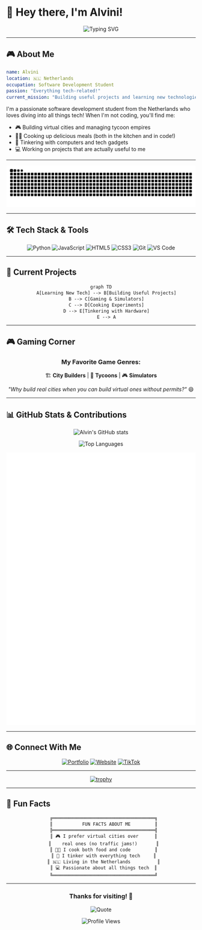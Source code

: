 # 👋 Hey there, I'm Alvini! 

<div align="center">
  
  ![Typing SVG](https://readme-typing-svg.herokuapp.com?font=Fira+Code&weight=500&size=25&pause=1000&color=4F8CC9&center=true&vCenter=true&width=435&lines=Software+Dev+Student+%F0%9F%92%BB;Tech+Enthusiast+%F0%9F%93%A1;Gamer+%F0%9F%8E%AE;Cook+%F0%9F%8D%B0;Tinkerer+%F0%9F%9A%9C)
  
</div>

---

## 🎮 About Me

```yaml
name: Alvini
location: 🇳🇱 Netherlands
occupation: Software Development Student
passion: "Everything tech-related!"
current_mission: "Building useful projects and learning new technologies"
```

I'm a passionate software development student from the Netherlands who loves diving into all things tech! When I'm not coding, you'll find me:
- 🎮 Building virtual cities and managing tycoon empires
- 👨‍🍳 Cooking up delicious meals (both in the kitchen and in code!)
- 🔧 Tinkering with computers and tech gadgets
- 💻 Working on projects that are actually useful to me

---
<div align="center">

![Snake animation](https://github.com/Alvin-Zilverstand/Alvin-Zilverstand/blob/output/snake.svg)
</div>

---

## 🛠️ Tech Stack & Tools

<div align="center">

![Python](https://img.shields.io/badge/-Python-3776AB?style=for-the-badge&logo=python&logoColor=white)
![JavaScript](https://img.shields.io/badge/-JavaScript-F7DF1E?style=for-the-badge&logo=javascript&logoColor=black)
![HTML5](https://img.shields.io/badge/-HTML5-E34F26?style=for-the-badge&logo=html5&logoColor=white)
![CSS3](https://img.shields.io/badge/-CSS3-1572B6?style=for-the-badge&logo=css3&logoColor=white)
![Git](https://img.shields.io/badge/-Git-F05032?style=for-the-badge&logo=git&logoColor=white)
![VS Code](https://img.shields.io/badge/-VS%20Code-007ACC?style=for-the-badge&logo=visual-studio-code&logoColor=white)

</div>

---

## 🎯 Current Projects

<div align="center">

```mermaid
graph TD
    A[Learning New Tech] --> B[Building Useful Projects]
    B --> C[Gaming & Simulators]
    C --> D[Cooking Experiments]
    D --> E[Tinkering with Hardware]
    E --> A
```

</div>

---

## 🎮 Gaming Corner

<div align="center">

### My Favorite Game Genres:
🏗️ **City Builders** | 🏢 **Tycoons** | 🎮 **Simulators**

*"Why build real cities when you can build virtual ones without permits?"* 😄

</div>

---

## 📊 GitHub Stats & Contributions

<div align="center">

![Alvin's GitHub stats](https://github-readme-stats.vercel.app/api?username=Alvin-Zilverstand&show_icons=true&theme=radical)

![Top Languages](https://github-readme-stats.vercel.app/api/top-langs/?username=Alvin-Zilverstand&layout=compact&theme=radical)

![Isometric commit calendar](https://github.com/Alvin-Zilverstand/Alvin-Zilverstand/blob/main/github-metrics.svg)

</div>

---

## 🌐 Connect With Me

<div align="center">

[![Portfolio](https://img.shields.io/badge/Portfolio-www.alvnx.xyz-FF6B6B?style=for-the-badge&logo=globe&logoColor=white)](https://www.alvnx.xyz)
[![Website](https://img.shields.io/badge/Website-alvin--zilverstand.nl-4ECDC4?style=for-the-badge&logo=globe&logoColor=white)](https://alvin-zilverstand.nl)
[![TikTok](https://img.shields.io/badge/TikTok-@alvinzilverstand-000000?style=for-the-badge&logo=tiktok&logoColor=white)](https://www.tiktok.com/@alvinzilverstand)

</div>

---

<div align="center">
<a href="https://github.com/Alvin-Zilverstand">
  <img src="https://github-profile-trophy.vercel.app/?username=Alvin-Zilverstand&theme=dracula&column=-1&row=1&margin-w=8&margin-h=8&no-bg=false&no-frame=false&order=4" alt="trophy"/>
</a>
</div>

---

## 🎪 Fun Facts

<div align="center">

```ascii
  ╔══════════════════════════════════════╗
  ║           FUN FACTS ABOUT ME         ║
  ╠══════════════════════════════════════╣
  ║ 🎮 I prefer virtual cities over      ║
  ║    real ones (no traffic jams!)       ║
  ║ 👨‍🍳 I cook both food and code         ║
  ║ 🔧 I tinker with everything tech     ║
  ║ 🇳🇱 Living in the Netherlands          ║
  ║ 💻 Passionate about all things tech  ║
  ╚══════════════════════════════════════╝
```

</div>

---

<div align="center">

### Thanks for visiting! 👋

![Quote](https://quotes-github-readme.vercel.app/api?type=horizontal&theme=radical)

</div>

<div align="center">

![Profile Views](https://komarev.com/ghpvc/?username=Alvini&color=brightgreen&style=for-the-badge)

</div>
